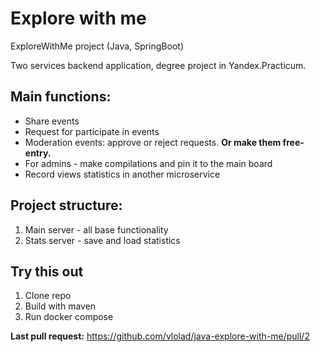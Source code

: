 # Explore with me
ExploreWithMe project (Java, SpringBoot)

Two services backend application, degree project in Yandex.Practicum.

## Main functions:
* Share events
* Request for participate in events
* Moderation events: approve or reject requests. **Or make them free-entry.**
* For admins - make compilations and pin it to the main board
* Record views statistics in another microservice

## Project structure:
1. Main server - all base functionality
2. Stats server - save and load statistics

## Try this out
1. Clone repo
2. Build with maven
3. Run docker compose

**Last pull request:** https://github.com/vlolad/java-explore-with-me/pull/2
